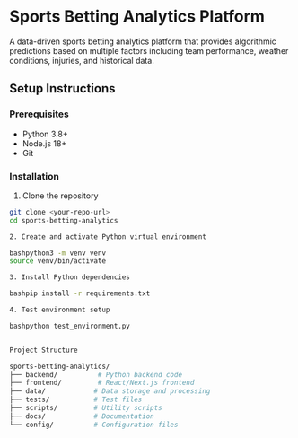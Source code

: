# Sports Betting Analytics Platform

A data-driven sports betting analytics platform that provides algorithmic predictions based on multiple factors including team performance, weather conditions, injuries, and historical data.

## Setup Instructions

### Prerequisites
- Python 3.8+
- Node.js 18+
- Git

### Installation

1. Clone the repository
```bash
git clone <your-repo-url>
cd sports-betting-analytics

2. Create and activate Python virtual environment

bashpython3 -m venv venv
source venv/bin/activate

3. Install Python dependencies

bashpip install -r requirements.txt

4. Test environment setup

bashpython test_environment.py


Project Structure

sports-betting-analytics/
├── backend/          # Python backend code
├── frontend/         # React/Next.js frontend
├── data/            # Data storage and processing
├── tests/           # Test files
├── scripts/         # Utility scripts
├── docs/            # Documentation
└── config/          # Configuration files